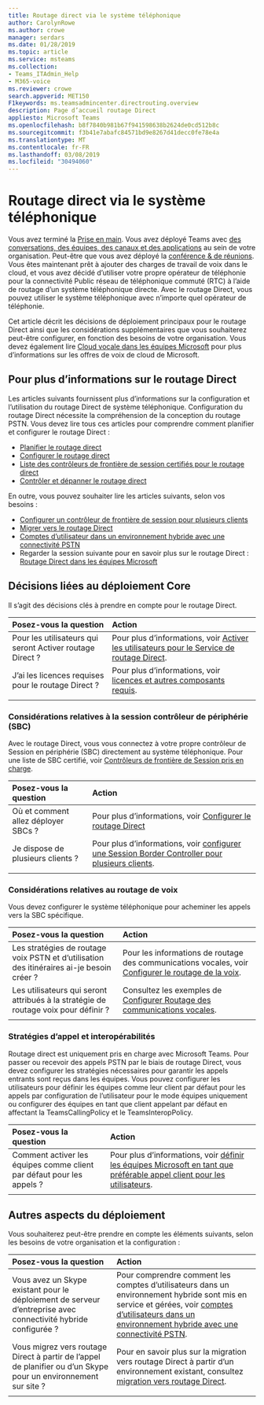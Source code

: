 ```yaml
---
title: Routage direct via le système téléphonique
author: CarolynRowe
ms.author: crowe
manager: serdars
ms.date: 01/28/2019
ms.topic: article
ms.service: msteams
ms.collection:
- Teams_ITAdmin_Help
- M365-voice
ms.reviewer: crowe
search.appverid: MET150
F1keywords: ms.teamsadmincenter.directrouting.overview
description: Page d’accueil routage Direct
appliesto: Microsoft Teams
ms.openlocfilehash: b8f7840b981b67f941598638b2624de0cd512b8c
ms.sourcegitcommit: f3b41e7abafc84571bd9e8267d41decc0fe78e4a
ms.translationtype: MT
ms.contentlocale: fr-FR
ms.lasthandoff: 03/08/2019
ms.locfileid: "30494060"
---
```

# <a name="phone-system-direct-routing"></a>Routage direct via le système téléphonique

Vous avez terminé la [Prise en main](get-started-with-teams-quick-start.md). Vous avez déployé Teams avec [des conversations, des équipes, des canaux et des applications](deploy-chat-teams-channels-microsoft-teams-landing-page.md) au sein de votre organisation. Peut-être que vous avez déployé la [conférence & de réunions](deploy-meetings-microsoft-teams-landing-page.md). Vous êtes maintenant prêt à ajouter des charges de travail de voix dans le cloud, et vous avez décidé d’utiliser votre propre opérateur de téléphonie pour la connectivité Public réseau de téléphonique commuté (RTC) à l’aide de routage d’un système téléphonique directe. Avec le routage Direct, vous pouvez utiliser le système téléphonique avec n’importe quel opérateur de téléphonie.

Cet article décrit les décisions de déploiement principaux pour le routage Direct ainsi que les considérations supplémentaires que vous souhaiterez peut-être configurer, en fonction des besoins de votre organisation.  Vous devez également lire [Cloud vocale dans les équipes Microsoft](cloud-voice-landing-page.md) pour plus d’informations sur les offres de voix de cloud de Microsoft.

## <a name="learn-more-about-direct-routing"></a>Pour plus d’informations sur le routage Direct


Les articles suivants fournissent plus d’informations sur la configuration et l’utilisation du routage Direct de système téléphonique. Configuration du routage Direct nécessite la compréhension de la conception du routage PSTN. Vous devez lire tous ces articles pour comprendre comment planifier et configurer le routage Direct :

- [Planifier le routage direct](direct-routing-plan.md) 
- [Configurer le routage direct](direct-routing-configure.md)
- [Liste des contrôleurs de frontière de session certifiés pour le routage direct](direct-routing-border-controllers.md)
- [Contrôler et dépanner le routage direct](direct-routing-monitor-and-troubleshoot.md)

En outre, vous pouvez souhaiter lire les articles suivants, selon vos besoins :

-  [Configurer un contrôleur de frontière de session pour plusieurs clients](direct-routing-sbc-multiple-tenants.md)
-  [Migrer vers le routage Direct](direct-routing-migrating.md)
-  [Comptes d’utilisateur dans un environnement hybride avec une connectivité PSTN](direct-routing-user-accounts-in-a-hybrid-environment.md)
- Regarder la session suivante pour en savoir plus sur le routage Direct : [Routage Direct dans les équipes Microsoft](https://aka.ms/teams-direct-routing)

## <a name="core-deployment-decisions"></a>Décisions liées au déploiement Core

Il s’agit des décisions clés à prendre en compte pour le routage Direct. 


|Posez-vous la question|Action |
| :------------|:-------|
|Pour les utilisateurs qui seront Activer routage Direct ? | Pour plus d’informations, voir [Activer les utilisateurs pour le Service de routage Direct](direct-routing-configure.md#enable-users-for-direct-routing-service). |
J’ai les licences requises pour le routage Direct ? | Pour plus d’informations, voir [licences et autres composants requis](direct-routing-plan.md#licensing-and-other-requirements).
|||

### <a name="session-border-controller-sbc-considerations"></a>Considérations relatives à la session contrôleur de périphérie (SBC)

Avec le routage Direct, vous vous connectez à votre propre contrôleur de Session en périphérie (SBC) directement au système téléphonique.  Pour une liste de SBC certifié, voir [Contrôleurs de frontière de Session pris en charge](direct-routing-border-controllers.md).

|Posez-vous la question|Action |
|:------------|:-------|
| Où et comment allez déployer SBCs ? | Pour plus d’informations, voir [Configurer le routage Direct](direct-routing-configure.md) | 
Je dispose de plusieurs clients ? | Pour plus d’informations, voir [configurer une Session Border Controller pour plusieurs clients](direct-routing-sbc-multiple-tenants.md).|
|||

### <a name="voice-routing-considerations"></a>Considérations relatives au routage de voix

Vous devez configurer le système téléphonique pour acheminer les appels vers la SBC spécifique.

|Posez-vous la question|Action |
|:------------|:-------|
| Les stratégies de routage voix PSTN et d’utilisation des itinéraires ai-je besoin créer ? | Pour les informations de routage des communications vocales, voir [Configurer le routage de la voix](direct-routing-configure.md#configure-voice-routing).
| Les utilisateurs qui seront attribués à la stratégie de routage voix pour définir ? | Consultez les exemples de [Configurer Routage des communications vocales](direct-routing-configure.md#configure-voice-routing). |
|||

### <a name="calling-and-interop-policies"></a>Stratégies d’appel et interopérabilités

Routage direct est uniquement pris en charge avec Microsoft Teams. Pour passer ou recevoir des appels PSTN par le biais de routage Direct, vous devez configurer les stratégies nécessaires pour garantir les appels entrants sont reçus dans les équipes. Vous pouvez configurer les utilisateurs pour définir les équipes comme leur client par défaut pour les appels par configuration de l’utilisateur pour le mode équipes uniquement ou configurer des équipes en tant que client appelant par défaut en affectant la TeamsCallingPolicy et le TeamsInteropPolicy.

|Posez-vous la question|Action |
|:------------|:-------|
|Comment activer les équipes comme client par défaut pour les appels ? | Pour plus d’informations, voir [définir les équipes Microsoft en tant que préférable appel client pour les utilisateurs](direct-routing-configure.md#set-microsoft-teams-as-the-preferred-calling-client-for-users).|
|||

## <a name="additional-deployment-considerations"></a>Autres aspects du déploiement

Vous souhaiterez peut-être prendre en compte les éléments suivants, selon les besoins de votre organisation et la configuration :

| Posez-vous la question| Action |
| :------------|:-------|
| Vous avez un Skype existant pour le déploiement de serveur d’entreprise avec connectivité hybride configurée ? |  Pour comprendre comment les comptes d’utilisateurs dans un environnement hybride sont mis en service et gérées, voir [comptes d’utilisateurs dans un environnement hybride avec une connectivité PSTN](direct-routing-user-accounts-in-a-hybrid-environment.md).| 
| Vous migrez vers routage Direct à partir de l’appel de planifier ou d’un Skype pour un environnement sur site ? | Pour en savoir plus sur la migration vers routage Direct à partir d’un environnement existant, consultez [migration vers routage Direct](direct-routing-migrating.md). |
|||
